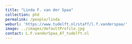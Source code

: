 ```yaml
---
title: "Linda F. van der Spaa"
collection: phd
permalink: /people/linda
weburl: 'https://www.tudelft.nl/staff/l.f.vanderspaa/'
image: ../images/defaultProfile.jpg
contact: L.F.vanderSpaa_AT_tudelft.nl
---
```

